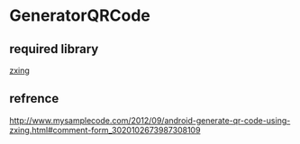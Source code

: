 # GeneratorQRCode

## required library
[zxing](https://github.com/zxing/zxing)

## refrence
<http://www.mysamplecode.com/2012/09/android-generate-qr-code-using-zxing.html#comment-form_3020102673987308109>
